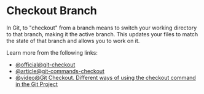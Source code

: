 # Checkout Branch

In Git, to "checkout" from a branch means to switch your working directory to that branch, making it the active branch. This updates your files to match the state of that branch and allows you to work on it.

Learn more from the following links:

- [@official@git-checkout](https://git-scm.com/docs/git-checkout)
- [@article@git-commands-checkout](https://www.git-tower.com/learn/git/commands/git-checkout)
- [@video@Git Checkout. Different ways of using the checkout command in the Git Project](https://youtu.be/h_PIHOFUYuw?si=tebKCCb5U3ues0Io)